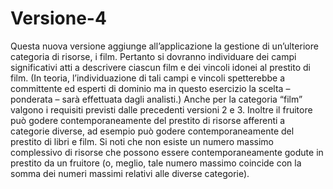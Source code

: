 # Versione-4
Questa nuova versione aggiunge all’applicazione la gestione di un’ulteriore categoria di
risorse, i film. Pertanto si dovranno individuare dei campi significativi atti a descrivere
ciascun film e dei vincoli idonei al prestito di film. (In teoria, l’individuazione di tali
campi e vincoli spetterebbe a committente ed esperti di dominio ma in questo esercizio
la scelta – ponderata – sarà effettuata dagli analisti.)
Anche per la categoria “film” valgono i requisiti previsti dalle precedenti versioni 2 e 3.
Inoltre il fruitore può godere contemporaneamente del prestito di risorse afferenti a
categorie diverse, ad esempio può godere contemporaneamente del prestito di libri e
film. Si noti che non esiste un numero massimo complessivo di risorse che possono
essere contemporaneamente godute in prestito da un fruitore (o, meglio, tale numero
massimo coincide con la somma dei numeri massimi relativi alle diverse categorie).
